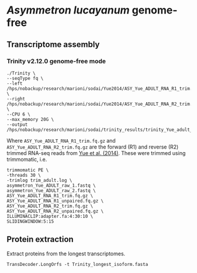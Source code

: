 # _Asymmetron lucayanum_ genome-free

## Transcriptome assembly

### Trinity v2.12.0 genome-free mode
```
./Trinity \
--seqType fq \
--left /hps/nobackup/research/marioni/sodai/Yue2014/ASY_Yue_ADULT_RNA_R1_trim.fq.gz \
--right /hps/nobackup/research/marioni/sodai/Yue2014/ASY_Yue_ADULT_RNA_R2_trim.fq.gz \
--CPU 6 \
--max_memory 20G \
--output /hps/nobackup/research/marioni/sodai/trinity_results/trinity_Yue_adult_out_dir
```

Where `ASY_Yue_ADULT_RNA_R1_trim.fq.gz` and `ASY_Yue_ADULT_RNA_R2_trim.fq.gz` are the forward (R1) and reverse (R2) trimmed RNA-seq reads from [Yue et al. (2014)](https://academic.oup.com/gbe/article/6/10/2681/610856). These were trimmed using trimmomatic, i.e.
```
trimmomatic PE \
-threads 30 \
-trimlog trim_adult.log \
asymmetron_Yue_ADULT_raw_1.fastq \
asymmetron_Yue_ADULT_raw_2.fastq \
ASY_Yue_ADULT_RNA_R1_trim.fq.gz \
ASY_Yue_ADULT_RNA_R1_unpaired.fq.gz \
ASY_Yue_ADULT_RNA_R2_trim.fq.gz \
ASY_Yue_ADULT_RNA_R2_unpaired.fq.gz \
ILLUMINACLIP:adapter.fa:4:30:10 \
SLIDINGWINDOW:5:15
```

## Protein extraction

Extract proteins from the longest transcriptomes.
```
TransDecoder.LongOrfs -t Trinity_longest_isoform.fasta
```
